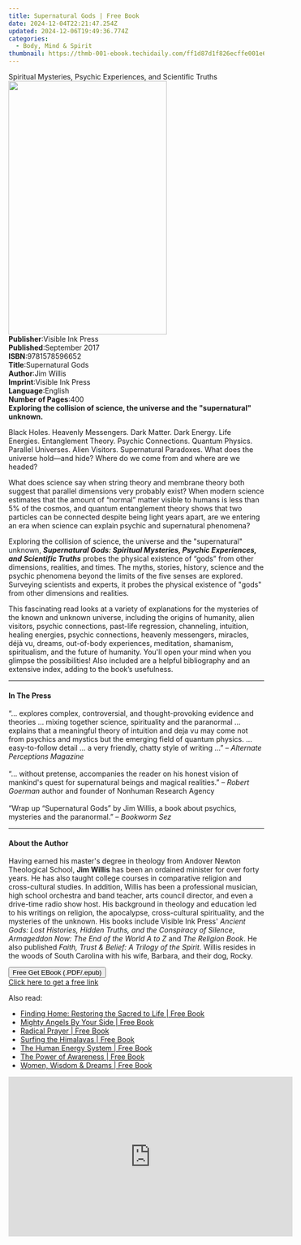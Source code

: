 ```yaml
---
title: Supernatural Gods | Free Book
date: 2024-12-04T22:21:47.254Z
updated: 2024-12-06T19:49:36.774Z
categories:
  - Body, Mind & Spirit
thumbnail: https://thmb-001-ebook.techidaily.com/ff1d87d1f826ecffe001e6ec993aac6ac774bcc3eeee256f5400589a12283376.jpg
---
```

<main id="book-container">
  <div class="flex flex-col">
    <div class="book-brief flex-1 py-6 px-4 sm:p-6 md:py-10 md:px-8">
      <!-- brief-->
      <div class="book-brief-main">
        Spiritual Mysteries, Psychic Experiences, and Scientific Truths
      </div>
    </div>
    <div
      class="book-meta-info flex-1 grid gap-4 col-start-1 col-end-3 row-start-1 sm:mb-6 sm:grid-cols-4 lg:gap-6 lg:col-start-2 lg:row-end-6 lg:row-span-6 lg:mb-0"
    >
      <div
        class="book-meta-info-left place-content-center mt-4 p-4 text-sm leading-6 col-start-2 col-span-2 dark:text-slate-400"
      >
        <img
          class="w-full h-500 object-cover rounded-lg sm:h-255 sm:col-span-2 lg:col-span-full"
          src="https://img-001-ebook.techidaily.com/9b792100ee775dcd798e048c3262d7124252f332282d5e4f25a033a2aeb29ed0.jpg"
          alt=""
          width="312"
          height="500"
        />
      </div>
      <div
        class="book-meta-info-right mt-2 col-start-1 row-start-2 col-span-3 self-center"
      >
        <!-- meta data  -->
        <div class="flex flex-col px-4 md:px-8">
          <div class="flex-1">
            <strong>Publisher</strong>:<span class="px-2"
              >Visible Ink Press</span
            >
          </div>
          <div class="flex-1">
            <strong>Published</strong>:<span class="px-2">September 2017</span>
          </div>
          <div class="flex-1">
            <strong>ISBN</strong>:<span class="px-2">9781578596652</span>
          </div>
          <div class="flex-1">
            <strong>Title</strong>:<span class="px-2">Supernatural Gods</span>
          </div>
          <div class="flex-1">
            <strong>Author</strong>:<span class="px-2">Jim Willis</span>
          </div>
          <div class="flex-1">
            <strong>Imprint</strong>:<span class="px-2">Visible Ink Press</span>
          </div>
          <div class="flex-1">
            <strong>Language</strong>:<span class="px-2">English</span>
          </div>
          <div class="flex-1">
            <strong>Number of Pages</strong>:<span class="px-2">400</span>
          </div>
        </div>
      </div>
    </div>
    <div class="book-description flex-1 py-6 px-4 sm:p-6 md:py-10 md:px-8">
      <div class="book-description-main">
        <div accordion-content="" id="description">
          <b
            >Exploring the collision of science, the universe and the
            "supernatural" unknown.</b
          >
          <p>
            Black Holes. Heavenly Messengers. Dark Matter. Dark Energy. Life
            Energies. Entanglement Theory. Psychic Connections. Quantum Physics.
            Parallel Universes. Alien Visitors. Supernatural Paradoxes. What
            does the universe hold—and hide? Where do we come from and where are
            we headed?
          </p>
          <p>
            What does science say when string theory and membrane theory both
            suggest that parallel dimensions very probably exist? When modern
            science estimates that the amount of “normal” matter visible to
            humans is less than 5% of the cosmos, and quantum entanglement
            theory shows that two particles can be connected despite being light
            years apart, are we entering an era when science can explain psychic
            and supernatural phenomena?
          </p>
          <p>
            Exploring the collision of science, the universe and the
            "supernatural" unknown,
            <i
              ><b
                >Supernatural Gods: Spiritual Mysteries, Psychic Experiences,
                and Scientific Truths</b
              ></i
            >
            probes the physical existence of “gods” from other dimensions,
            realities, and times. The myths, stories, history, science and the
            psychic phenomena beyond the limits of the five senses are explored.
            Surveying scientists and experts, it probes the physical existence
            of "gods" from other dimensions and realities.
          </p>
          <p>
            This fascinating read looks at a variety of explanations for the
            mysteries of the known and unknown universe, including the origins
            of humanity, alien visitors, psychic connections, past-life
            regression, channeling, intuition, healing energies, psychic
            connections, heavenly messengers, miracles, déjà vu, dreams,
            out-of-body experiences, meditation, shamanism, spiritualism, and
            the future of humanity. You'll open your mind when you glimpse the
            possibilities! Also included are a helpful bibliography and an
            extensive index, adding to the book’s usefulness.
          </p>
        </div>
        <div class="accordion-fader"></div>
      </div>
    </div>
    <div class="book-excerpts flex-1 py-6 px-4 sm:p-6 md:py-10 md:px-8">
      <!-- excerpts-->
      <div class="book-excerpts-main">
        <hr />
        <h4 class="placeholder placeholder-heading">
          <span>In The Press</span>
        </h4>
        <p>
          “… explores complex, controversial, and thought-provoking evidence and
          theories … mixing together science, spirituality and the paranormal …
          explains that a meaningful theory of intuition and deja vu may come
          not from psychics and mystics but the emerging field of quantum
          physics. … easy-to-follow detail … a very friendly, chatty style of
          writing …” – <i>Alternate Perceptions Magazine</i><br /><br />“…
          without pretense, accompanies the reader on his honest vision of
          mankind's quest for supernatural beings and magical realities.” –
          <i>Robert Goerman</i> author and founder of Nonhuman Research
          Agency<br /><br />“Wrap up “Supernatural Gods” by Jim Willis, a book
          about psychics, mysteries and the paranormal.” – <i>Bookworm Sez</i>
        </p>
      </div>
    </div>
    <div class="book-about-author flex-1 py-6 px-4 sm:p-6 md:py-10 md:px-8">
      <!-- about author-->
      <div class="book-main-author-main">
        <hr />
        <h4 class="placeholder placeholder-heading">
          <span>About the Author</span>
        </h4>
        <p>
          Having earned his master's degree in theology from Andover Newton
          Theological School, <b>Jim Willis</b> has been an ordained minister
          for over forty years. He has also taught college courses in
          comparative religion and cross-cultural studies. In addition, Willis
          has been a professional musician, high school orchestra and band
          teacher, arts council director, and even a drive-time radio show host.
          His background in theology and education led to his writings on
          religion, the apocalypse, cross-cultural spirituality, and the
          mysteries of the unknown. His books include Visible Ink Press'
          <i
            >Ancient Gods: Lost Histories, Hidden Truths, and the Conspiracy of
            Silence</i
          >, <i>Armageddon Now: The End of the World A to Z</i> and
          <i>The Religion Book</i>. He also published
          <i>Faith, Trust &amp; Belief: A Trilogy of the Spirit</i>. Willis
          resides in the woods of South Carolina with his wife, Barbara, and
          their dog, Rocky.
        </p>
      </div>
    </div>
    <div class="book-free-get flex-1 py-6 px-4 sm:p-6 md:py-10 md:px-8">
      <button
        id="btn-free-get"
        class="bg-blue-500 hover:bg-blue-700 text-white font-bold py-2 px-4 rounded"
      >
        Free Get EBook (.PDF/.epub)
      </button>
      <div id="countdown-display" class="px-2 text-lg mt-2"></div>
      <a
        id="free-link"
        class="hidden bg-blue-500 hover:bg-blue-700 text-white font-bold py-2 px-4 rounded"
        href="https://www.ebooks.com/en-us/book/96489694/supernatural-gods/jim-willis/"
        target="_blank"
        >Click here to get a free link</a
      >
    </div>
    <script>
      let countdownTime = 0;
      let countdownInterval = null;
      document
        .getElementById('btn-free-get')
        .addEventListener('click', startCountdown);
      function startCountdown() {
        countdownTime = new Date().getTime() + 60000 * 3;
        countdownInterval = setInterval(updateCountdown, 1000);
        document.getElementById('btn-free-get').disabled = true;
        document
          .getElementById('btn-free-get')
          .classList.add('bg-gray-500', 'cursor-not-allowed');
      }
      function updateCountdown() {
        let currentTime = new Date().getTime();
        let timeLeft = countdownTime - currentTime;
        let secondsLeft = Math.floor(timeLeft / 1000);
        document.getElementById('countdown-display').innerHTML =
          `Remaining time: ${secondsLeft} seconds.`;
        if (secondsLeft <= 0) {
          clearInterval(countdownInterval);
          document.getElementById('btn-free-get').classList.add('hidden');
          document.getElementById('free-link').classList.remove('hidden');
          document.getElementById('countdown-display').innerHTML = '';
        }
      }
    </script>
  </div>
</main>

<ins class="adsbygoogle"
      style="display:block"
      data-ad-client="ca-pub-7571918770474297"
      data-ad-slot="8358498916"
      data-ad-format="auto"
      data-full-width-responsive="true"></ins>
    

<span class="atpl-alsoreadstyle">Also read:</span>
<div><ul>
<li><a href="https://novels-ebooks.techidaily.com/209868253-9780578445687-finding-home-restoring-the-sacred-to-life/"><u>Finding Home: Restoring the Sacred to Life | Free Book</u></a></li>
<li><a href="https://novels-ebooks.techidaily.com/209868200-9781912014262-mighty-angels-by-your-side/"><u>Mighty Angels By Your Side | Free Book</u></a></li>
<li><a href="https://novels-ebooks.techidaily.com/209867886-9781684540723-radical-prayer/"><u>Radical Prayer | Free Book</u></a></li>
<li><a href="https://novels-ebooks.techidaily.com/209868136-9781947811027-surfing-the-himalayas/"><u>Surfing the Himalayas | Free Book</u></a></li>
<li><a href="https://novels-ebooks.techidaily.com/209868072-9780957619524-the-human-energy-system/"><u>The Human Energy System | Free Book</u></a></li>
<li><a href="https://novels-ebooks.techidaily.com/209868015-9789387550179-the-power-of-awareness/"><u>The Power of Awareness | Free Book</u></a></li>
<li><a href="https://novels-ebooks.techidaily.com/209868237-9780578445625-women-wisdom-dreams/"><u>Women, Wisdom & Dreams | Free Book</u></a></li>
</ul></div>

<!-- affiliate ads begin -->
<iframe width="560" height="315" src="https://www.youtube.com/embed/LW6wNx3XAj8?si=VaIuFIIx8MM_RhUR" title="YouTube video player" frameborder="0" allow="accelerometer; autoplay; clipboard-write; encrypted-media; gyroscope; picture-in-picture; web-share" referrerpolicy="strict-origin-when-cross-origin" allowfullscreen></iframe>
<!-- affiliate ads end -->

